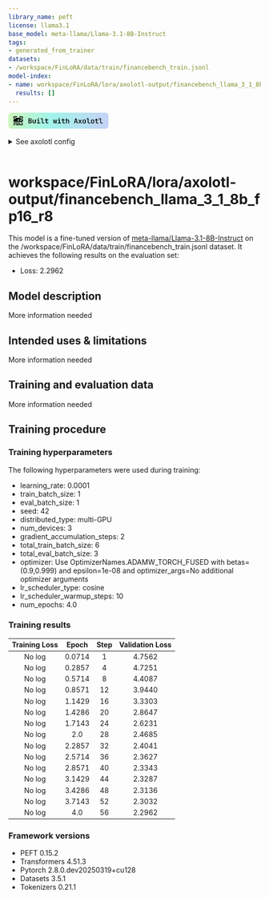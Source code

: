 ```yaml
---
library_name: peft
license: llama3.1
base_model: meta-llama/Llama-3.1-8B-Instruct
tags:
- generated_from_trainer
datasets:
- /workspace/FinLoRA/data/train/financebench_train.jsonl
model-index:
- name: workspace/FinLoRA/lora/axolotl-output/financebench_llama_3_1_8b_fp16_r8
  results: []
---
```


<!-- This model card has been generated automatically according to the information the Trainer had access to. You
should probably proofread and complete it, then remove this comment. -->

[<img src="https://raw.githubusercontent.com/axolotl-ai-cloud/axolotl/main/image/axolotl-badge-web.png" alt="Built with Axolotl" width="200" height="32"/>](https://github.com/axolotl-ai-cloud/axolotl)
<details><summary>See axolotl config</summary>

axolotl version: `0.9.1.post1`
```yaml
base_model: meta-llama/Llama-3.1-8B-Instruct
model_type: LlamaForCausalLM
tokenizer_type: AutoTokenizer
gradient_accumulation_steps: 2
micro_batch_size: 1
num_epochs: 4
learning_rate: 0.0001
optimizer: adamw_torch_fused
lr_scheduler: cosine
load_in_8bit: false
load_in_4bit: false
adapter: lora
lora_r: 8
lora_alpha: 16
lora_dropout: 0.05
lora_target_modules:
- q_proj
- k_proj
- v_proj
datasets:
- path: /workspace/FinLoRA/data/train/financebench_train.jsonl
  type:
    field_instruction: context
    field_output: target
    format: '[INST] {instruction} [/INST]'
    no_input_format: '[INST] {instruction} [/INST]'
val_set_size: 0.02
output_dir: /workspace/FinLoRA/lora/axolotl-output/financebench_llama_3_1_8b_fp16_r8
sequence_len: 4096
gradient_checkpointing: true
logging_steps: 500
warmup_steps: 10
evals_per_epoch: 4
saves_per_epoch: 1
weight_decay: 0.0
special_tokens:
  pad_token: <|end_of_text|>
deepspeed: deepspeed_configs/zero1.json
bf16: auto
tf32: false
chat_template: llama3
wandb_name: financebench_llama_3_1_8b_fp16_r8

```

</details><br>

# workspace/FinLoRA/lora/axolotl-output/financebench_llama_3_1_8b_fp16_r8

This model is a fine-tuned version of [meta-llama/Llama-3.1-8B-Instruct](https://huggingface.co/meta-llama/Llama-3.1-8B-Instruct) on the /workspace/FinLoRA/data/train/financebench_train.jsonl dataset.
It achieves the following results on the evaluation set:
- Loss: 2.2962

## Model description

More information needed

## Intended uses & limitations

More information needed

## Training and evaluation data

More information needed

## Training procedure

### Training hyperparameters

The following hyperparameters were used during training:
- learning_rate: 0.0001
- train_batch_size: 1
- eval_batch_size: 1
- seed: 42
- distributed_type: multi-GPU
- num_devices: 3
- gradient_accumulation_steps: 2
- total_train_batch_size: 6
- total_eval_batch_size: 3
- optimizer: Use OptimizerNames.ADAMW_TORCH_FUSED with betas=(0.9,0.999) and epsilon=1e-08 and optimizer_args=No additional optimizer arguments
- lr_scheduler_type: cosine
- lr_scheduler_warmup_steps: 10
- num_epochs: 4.0

### Training results

| Training Loss | Epoch  | Step | Validation Loss |
|:-------------:|:------:|:----:|:---------------:|
| No log        | 0.0714 | 1    | 4.7562          |
| No log        | 0.2857 | 4    | 4.7251          |
| No log        | 0.5714 | 8    | 4.4087          |
| No log        | 0.8571 | 12   | 3.9440          |
| No log        | 1.1429 | 16   | 3.3303          |
| No log        | 1.4286 | 20   | 2.8647          |
| No log        | 1.7143 | 24   | 2.6231          |
| No log        | 2.0    | 28   | 2.4685          |
| No log        | 2.2857 | 32   | 2.4041          |
| No log        | 2.5714 | 36   | 2.3627          |
| No log        | 2.8571 | 40   | 2.3343          |
| No log        | 3.1429 | 44   | 2.3287          |
| No log        | 3.4286 | 48   | 2.3136          |
| No log        | 3.7143 | 52   | 2.3032          |
| No log        | 4.0    | 56   | 2.2962          |


### Framework versions

- PEFT 0.15.2
- Transformers 4.51.3
- Pytorch 2.8.0.dev20250319+cu128
- Datasets 3.5.1
- Tokenizers 0.21.1